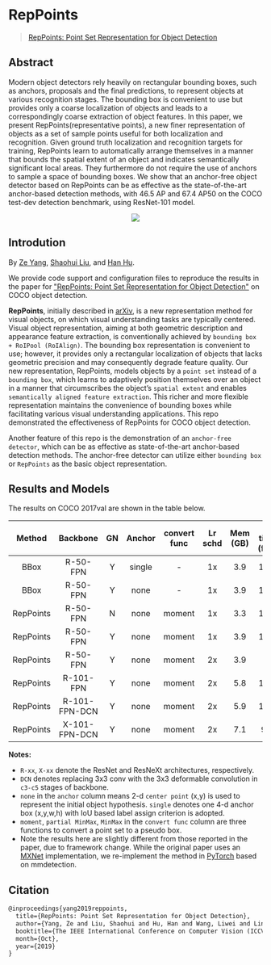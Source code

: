 # RepPoints

> [RepPoints: Point Set Representation for Object Detection](https://arxiv.org/abs/1904.11490)

<!-- [ALGORITHM] -->

## Abstract

Modern object detectors rely heavily on rectangular bounding boxes, such as anchors, proposals and the final
predictions, to represent objects at various recognition stages. The bounding box is convenient to use but provides only
a coarse localization of objects and leads to a correspondingly coarse extraction of object features. In this paper, we
present RepPoints(representative points), a new finer representation of objects as a set of sample points useful for
both localization and recognition. Given ground truth localization and recognition targets for training, RepPoints learn
to automatically arrange themselves in a manner that bounds the spatial extent of an object and indicates semantically
significant local areas. They furthermore do not require the use of anchors to sample a space of bounding boxes. We show
that an anchor-free object detector based on RepPoints can be as effective as the state-of-the-art anchor-based
detection methods, with 46.5 AP and 67.4 AP50 on the COCO test-dev detection benchmark, using ResNet-101 model.

<div align=center>
<img src="https://user-images.githubusercontent.com/40661020/143972514-93247220-4dad-4eb3-a51b-a1115dc7d449.png"/>
</div>

## Introdution

By [Ze Yang](https://yangze.tech/), [Shaohui Liu](http://b1ueber2y.me/), and [Han Hu](https://ancientmooner.github.io/).

We provide code support and configuration files to reproduce the results in the paper for
["RepPoints: Point Set Representation for Object Detection"](https://arxiv.org/abs/1904.11490) on COCO object detection.

**RepPoints**, initially described in [arXiv](https://arxiv.org/abs/1904.11490), is a new representation method for
visual objects, on which visual understanding tasks are typically centered. Visual object representation, aiming at both
geometric description and appearance feature extraction, is conventionally achieved
by `bounding box + RoIPool (RoIAlign)`. The bounding box representation is convenient to use; however, it provides only
a rectangular localization of objects that lacks geometric precision and may consequently degrade feature quality. Our
new representation, RepPoints, models objects by a `point set` instead of a `bounding box`, which learns to adaptively
position themselves over an object in a manner that circumscribes the object’s `spatial extent` and
enables `semantically aligned feature extraction`. This richer and more flexible representation maintains the
convenience of bounding boxes while facilitating various visual understanding applications. This repo demonstrated the
effectiveness of RepPoints for COCO object detection.

Another feature of this repo is the demonstration of an `anchor-free detector`, which can be as effective as
state-of-the-art anchor-based detection methods. The anchor-free detector can utilize either `bounding box`
or `RepPoints` as the basic object representation.

## Results and Models

The results on COCO 2017val are shown in the table below.

|  Method   |   Backbone    | GN | Anchor | convert func | Lr schd | Mem (GB) | Inf time (fps) | box AP |                                 Config                                  |                                                                                                                                                                                                                 Download                                                                                                                                                                                                                  |
|:---------:|:-------------:|:--:|:------:|:------------:|:-------:|:--------:|:--------------:|:------:|:-----------------------------------------------------------------------:|:-----------------------------------------------------------------------------------------------------------------------------------------------------------------------------------------------------------------------------------------------------------------------------------------------------------------------------------------------------------------------------------------------------------------------------------------:|
|   BBox    |   R-50-FPN    | Y  | single |      -       |   1x    |   3.9    |      15.9      |  36.4  |      [config](./reppoints-bbox_r50_fpn-gn_head-gn-grid_1x_coco.py)      |                                     [model](https://download.openmmlab.com/mmdetection/v2.0/reppoints/bbox_r50_grid_fpn_gn-neck%2Bhead_1x_coco/bbox_r50_grid_fpn_gn-neck%2Bhead_1x_coco_20200329_145916-0eedf8d1.pth) \| [log](https://download.openmmlab.com/mmdetection/v2.0/reppoints/bbox_r50_grid_fpn_gn-neck%2Bhead_1x_coco/bbox_r50_grid_fpn_gn-neck%2Bhead_1x_coco_20200329_145916.log.json)                                      |
|   BBox    |   R-50-FPN    | Y  |  none  |      -       |   1x    |   3.9    |      15.4      |  37.4  |  [config](./reppoints-bbox_r50-center_fpn-gn_head-gn-grid_1x_coco.py)   |                                     [model](https://download.openmmlab.com/mmdetection/v2.0/reppoints/bbox_r50_grid_fpn_gn-neck%2Bhead_1x_coco/bbox_r50_grid_fpn_gn-neck%2Bhead_1x_coco_20200329_145916-0eedf8d1.pth) \| [log](https://download.openmmlab.com/mmdetection/v2.0/reppoints/bbox_r50_grid_fpn_gn-neck%2Bhead_1x_coco/bbox_r50_grid_fpn_gn-neck%2Bhead_1x_coco_20200329_145916.log.json)                                      |
| RepPoints |   R-50-FPN    | N  |  none  |    moment    |   1x    |   3.3    |      18.5      |  37.0  |             [config](./reppoints-moment_r50_fpn_1x_coco.py)             |                                                         [model](https://download.openmmlab.com/mmdetection/v2.0/reppoints/reppoints_moment_r50_fpn_1x_coco/reppoints_moment_r50_fpn_1x_coco_20200330-b73db8d1.pth) \| [log](https://download.openmmlab.com/mmdetection/v2.0/reppoints/reppoints_moment_r50_fpn_1x_coco/reppoints_moment_r50_fpn_1x_coco_20200330_233609.log.json)                                                         |
| RepPoints |   R-50-FPN    | Y  |  none  |    moment    |   1x    |   3.9    |      17.5      |  38.1  |       [config](./reppoints-moment_r50_fpn-gn_head-gn_1x_coco.py)        |                       [model](https://download.openmmlab.com/mmdetection/v2.0/reppoints/reppoints_moment_r50_fpn_gn-neck%2Bhead_1x_coco/reppoints_moment_r50_fpn_gn-neck%2Bhead_1x_coco_20200329_145952-3e51b550.pth) \| [log](https://download.openmmlab.com/mmdetection/v2.0/reppoints/reppoints_moment_r50_fpn_gn-neck%2Bhead_1x_coco/reppoints_moment_r50_fpn_gn-neck%2Bhead_1x_coco_20200329_145952.log.json)                        |
| RepPoints |   R-50-FPN    | Y  |  none  |    moment    |   2x    |   3.9    |       -        |  38.6  |       [config](./reppoints-moment_r50_fpn-gn_head-gn_2x_coco.py)        |                           [model](https://download.openmmlab.com/mmdetection/v2.0/reppoints/reppoints_moment_r50_fpn_gn-neck%2Bhead_2x_coco/reppoints_moment_r50_fpn_gn-neck%2Bhead_2x_coco_20200329-91babaa2.pth) \| [log](https://download.openmmlab.com/mmdetection/v2.0/reppoints/reppoints_moment_r50_fpn_gn-neck%2Bhead_2x_coco/reppoints_moment_r50_fpn_gn-neck%2Bhead_2x_coco_20200329_150020.log.json)                           |
| RepPoints |   R-101-FPN   | Y  |  none  |    moment    |   2x    |   5.8    |      13.7      |  40.5  |       [config](./reppoints-moment_r101_fpn-gn_head-gn_2x_coco.py)       |                         [model](https://download.openmmlab.com/mmdetection/v2.0/reppoints/reppoints_moment_r101_fpn_gn-neck%2Bhead_2x_coco/reppoints_moment_r101_fpn_gn-neck%2Bhead_2x_coco_20200329-4fbc7310.pth) \| [log](https://download.openmmlab.com/mmdetection/v2.0/reppoints/reppoints_moment_r101_fpn_gn-neck%2Bhead_2x_coco/reppoints_moment_r101_fpn_gn-neck%2Bhead_2x_coco_20200329_132205.log.json)                         |
| RepPoints | R-101-FPN-DCN | Y  |  none  |    moment    |   2x    |   5.9    |      12.1      |  42.9  | [config](./reppoints-moment_r101-dconv-c3-c5_fpn-gn_head-gn_2x_coco.py) | [model](https://download.openmmlab.com/mmdetection/v2.0/reppoints/reppoints_moment_r101_fpn_dconv_c3-c5_gn-neck%2Bhead_2x_coco/reppoints_moment_r101_fpn_dconv_c3-c5_gn-neck%2Bhead_2x_coco_20200329-3309fbf2.pth) \| [log](https://download.openmmlab.com/mmdetection/v2.0/reppoints/reppoints_moment_r101_fpn_dconv_c3-c5_gn-neck%2Bhead_2x_coco/reppoints_moment_r101_fpn_dconv_c3-c5_gn-neck%2Bhead_2x_coco_20200329_132134.log.json) |
| RepPoints | X-101-FPN-DCN | Y  |  none  |    moment    |   2x    |   7.1    |      9.3       |  44.2  | [config](./reppoints-moment_x101-dconv-c3-c5_fpn-gn_head-gn_2x_coco.py) | [model](https://download.openmmlab.com/mmdetection/v2.0/reppoints/reppoints_moment_x101_fpn_dconv_c3-c5_gn-neck%2Bhead_2x_coco/reppoints_moment_x101_fpn_dconv_c3-c5_gn-neck%2Bhead_2x_coco_20200329-f87da1ea.pth) \| [log](https://download.openmmlab.com/mmdetection/v2.0/reppoints/reppoints_moment_x101_fpn_dconv_c3-c5_gn-neck%2Bhead_2x_coco/reppoints_moment_x101_fpn_dconv_c3-c5_gn-neck%2Bhead_2x_coco_20200329_132201.log.json) |

**Notes:**

- `R-xx`, `X-xx` denote the ResNet and ResNeXt architectures, respectively.
- `DCN` denotes replacing 3x3 conv with the 3x3 deformable convolution in `c3-c5` stages of backbone.
- `none` in the `anchor` column means 2-d `center point` (x,y) is used to represent the initial object
  hypothesis. `single` denotes one 4-d anchor box (x,y,w,h) with IoU based label assign criterion is adopted.
- `moment`, `partial MinMax`, `MinMax` in the `convert func` column are three functions to convert a point set to a
  pseudo box.
- Note the results here are slightly different from those reported in the paper, due to framework change. While the
  original paper uses an [MXNet](https://mxnet.apache.org/) implementation, we re-implement the method
  in [PyTorch](https://pytorch.org/) based on mmdetection.

## Citation

```latex
@inproceedings{yang2019reppoints,
  title={RepPoints: Point Set Representation for Object Detection},
  author={Yang, Ze and Liu, Shaohui and Hu, Han and Wang, Liwei and Lin, Stephen},
  booktitle={The IEEE International Conference on Computer Vision (ICCV)},
  month={Oct},
  year={2019}
}
```
